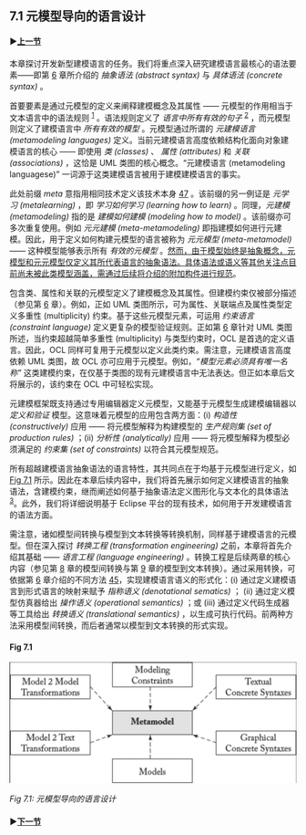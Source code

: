 ## 7.1 元模型导向的语言设计

#### ▶[上一节](0.md)

本章探讨开发新型建模语言的任务。我们将重点深入研究建模语言最核心的语法要素——即第 [6](../ch6/0.md) 章所介绍的 *抽象语法 (abstract syntax)* 与 *具体语法 (concrete syntax)* 。

首要要素是通过元模型的定义来阐释建模概念及其属性 —— 元模型的作用相当于文本语言中的语法规则 <sup>[1](0.md#1)</sup> 。语法规则定义了 *语言中所有有效的句子* <sup>[2](0.md#2)</sup> ，而元模型则定义了建模语言中 *所有有效的模型* 。元模型通过所谓的 *元建模语言 (metamodeling languages)* 定义。当前元建模语言高度依赖结构化面向对象建模语言的核心 —— 即使用 *类 (classes)* 、 *属性 (attributes)* 和 *关联 (associations)* ，这恰是 UML 类图的核心概念。“元建模语言 (metamodeling languagese)” 一词源于这类建模语言被用于建模建模语言的事实。

此处前缀 *meta* 意指用相同技术定义该技术本身 [47](../bibliography.md#47) 。该前缀的另一例证是 *元学习 (metalearning)* ，即 *学习如何学习 (learning how to learn)* 。同理，*元建模 (metamodeling)* 指的是 *建模如何建模 (modeling how to model)* 。该前缀亦可多次重复使用。例如 *元元建模 (meta-metamodeling)* 即指建模如何进行元建模。因此，用于定义如何构建元模型的语言被称为 *元元模型 (meta-metamodel)* —— 这种模型能够表示所有 *有效的元模型* 。<ins>然而，由于模型始终是抽象概念，元模型和元元模型仅定义其所代表语言的抽象语法。具体语法或语义等其他关注点目前尚未被此类模型涵盖，需通过后续将介绍的附加构件进行规范</ins>。

包含类、属性和关联的元模型定义了建模概念及其属性。但建模约束仅被部分描述（参见第 [6](../ch6/0.md) 章）。例如，正如 UML 类图所示，可为属性、关联端点及属性类型定义多重性 (multiplicity) 约束。基于这些元模型元素，可运用 *约束语言 (constraint language)* 定义更复杂的模型验证规则。正如第 [6](../ch6/0.md) 章针对 UML 类图所述，当约束超越简单多重性 (multiplicity) 与类型约束时，OCL 是首选的定义语言。因此，OCL 同样可复用于元模型以定义此类约束。需注意，元建模语言高度依赖 UML 类图，故 OCL 亦可应用于元模型。例如，*“模型元素必须具有唯一名称”* 这类建模约束，在仅基于类图的现有元建模语言中无法表达。但正如本章后文将展示的，该约束在 OCL 中可轻松实现。

元建模框架既支持通过专用编辑器定义元模型，又能基于元模型生成建模编辑器以 *定义和验证* 模型。这意味着元模型的应用包含两方面：(i) *构造性 (constructively)* 应用 —— 将元模型解释为构建模型的 *生产规则集 (set of production rules)* ；(ii) *分析性 (analytically)* 应用 —— 将元模型解释为模型必须满足的 *约束集 (set of constraints)* 以符合其元模型规范。

所有超越建模语言抽象语法的语言特性，其共同点在于均基于元模型进行定义，如 [Fig 7.1](#fig-71) 所示。因此在本章后续内容中，我们将首先展示如何定义建模语言的抽象语法，含建模约束，继而阐述如何基于抽象语法定义图形化与文本化的具体语法 <sup>[3](0.md#3)</sup>。此外，我们将详细说明基于 Eclipse 平台的现有技术，如何用于开发建模语言的语法方面。

需注意，诸如模型间转换与模型到文本转换等转换机制，同样基于建模语言的元模型。但在深入探讨 *转换工程 (transformation engineering)* 之前，本章将首先介绍其基础 —— *语言工程 (language engineering)* 。转换工程是后续两章的核心内容（参见第 [8](../ch8/0.md) 章的模型间转换与第 [9](../ch9/0.md) 章的模型到文本转换）。通过采用转换，可依据第 [6](../ch6/0.md) 章介绍的不同方法 [45](../bibliography.md#45)，实现建模语言语义的形式化：(i) 通过定义建模语言到形式语言的映射来赋予 *指称语义 (denotational sematics)* ； (ii) 通过定义模型仿真器给出 *操作语义 (operational semantics)* ；或 (iii) 通过定义代码生成器等工具给出 *转换语义 (translational semantics)* ，以生成可执行代码。前两种方法采用模型间转换，而后者通常以模型到文本转换的形式实现。

#### Fig 7.1
![Fig 7.1](../img/fig7.1.png)

*Fig 7.1: 元模型导向的语言设计*

#### ▶[下一节](2.md)
